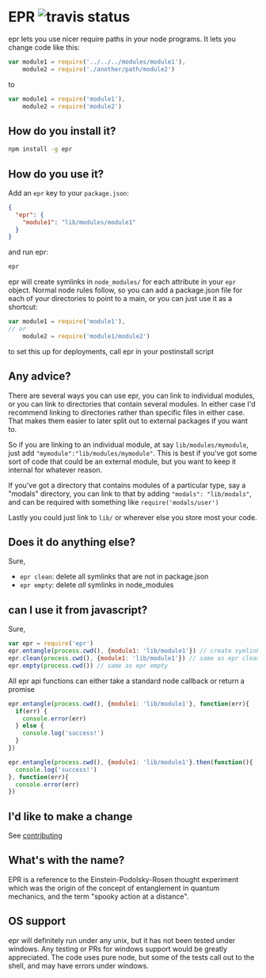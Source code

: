 EPR ![travis status](https://travis-ci.org/maxpolun/epr.svg?branch=master)
===

epr lets you use nicer require paths in your node programs. It lets you change code like this:

```js
var module1 = require('../../../modules/module1'),
    module2 = require('./another/path/module2')
```

to

```js
var module1 = require('module1'),
    module2 = require('module2')
```

## How do you install it?

```sh
npm install -g epr
```

## How do you use it?

Add an ```epr``` key to your ```package.json```:

```json
{
  "epr": {
    "module1": "lib/modules/module1"
  }
}
```

and run epr:

```sh
epr
```

epr will create symlinks in ```node_modules/``` for each attribute in your ```epr```
object. Normal node rules follow, so you can add a package.json file for each of
your directories to point to a main, or you can just use it as a shortcut:

```js
var module1 = require('module1'),
// or
    module2 = require('module1/module2')
```

to set this up for deployments, call epr in your postinstall script

## Any advice?

There are several ways you can use epr, you can link to individual modules, or
you can link to directories that contain several modules. In either case I'd
recommend linking to directories rather than specific files in either case. That
makes them easier to later split out to external packages if you want to.

So if you are linking to an individual module, at say ```lib/modules/mymodule```,
just add ```"mymodule":"lib/modules/mymodule"```. This is best if you've got some
sort of code that could be an external module, but you want to keep it internal
for whatever reason.

If you've got a directory that contains modules of a particular type, say a
"modals" directory, you can link to that by adding ```"modals": "lib/modals"```,
and can be required with something like ```require('modals/user')```

Lastly you could just link to ```lib/``` or wherever else you store most your code.

## Does it do anything else?

Sure,

* ```epr clean```: delete all symlinks that are not in package.json
* ```epr empty```: delete *all* symlinks in node_modules

## can I use it from javascript?

Sure,

```js
var epr = require('epr')
epr.entangle(process.cwd(), {module1: 'lib/module1'}) // create symlinks
epr.clean(process.cwd(), {module1: 'lib/module1'}) // same as epr clean
epr.empty(process.cwd()) // same as epr empty
```

All epr api functions can either take a standard node callback or return a promise

```js
epr.entangle(process.cwd(), {module1: 'lib/module1'}, function(err){
  if(err) {
    console.error(err)
  } else {
    console.log('success!')
  }
})

epr.entangle(process.cwd(), {module1: 'lib/module1'}.then(function(){
  console.log('success!')
}, function(err){
  console.error(err)
})
```

## I'd like to make a change

See [contributing](CONTRIBUTING.md)

## What's with the name?

EPR is a reference to the Einstein-Podolsky-Rosen thought experiment which was
the origin of the concept of entanglement in quantum mechanics, and the term
"spooky action at a distance".

## OS support

epr will definitely run under any unix, but it has not been tested under windows.
Any testing or PRs for windows support would be greatly appreciated. The code
uses pure node, but some of the tests call out to the shell, and may have errors
under windows.
